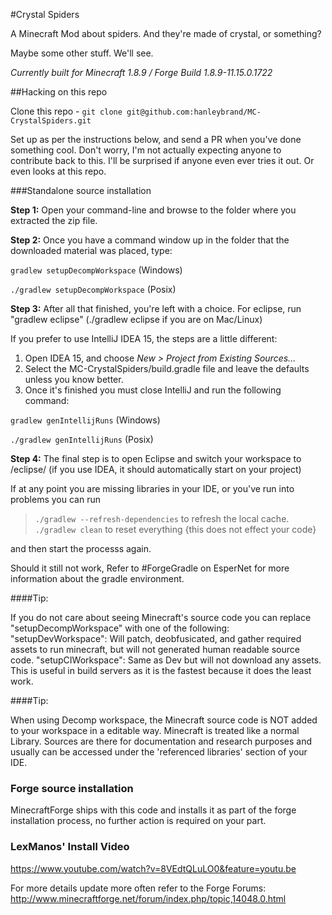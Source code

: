 #Crystal Spiders

A Minecraft Mod about spiders. And they're made of crystal, or something?

Maybe some other stuff. We'll see. 


_Currently built for Minecraft 1.8.9 / Forge Build 1.8.9-11.15.0.1722_


##Hacking on this repo

Clone this repo - `git clone git@github.com:hanleybrand/MC-CrystalSpiders.git`

Set up as per the instructions below, and send a PR when you've done something cool. 
Don't worry, I'm not actually expecting anyone to contribute back to this. 
I'll be surprised if anyone even ever tries it out. Or even looks at this repo.

###Standalone source installation


**Step 1:** Open your command-line and browse to the folder where you extracted the zip file.

**Step 2:** Once you have a command window up in the folder that the downloaded material was placed, type:

`gradlew setupDecompWorkspace` (Windows)

`./gradlew setupDecompWorkspace` (Posix)

**Step 3:** After all that finished, you're left with a choice.
For eclipse, run "gradlew eclipse" (./gradlew eclipse if you are on Mac/Linux)

If you prefer to use IntelliJ IDEA 15, the steps are a little different:

1. Open IDEA 15, and choose _New > Project from Existing Sources..._
2. Select the MC-CrystalSpiders/build.gradle file and leave the defaults unless you know better.
3. Once it's finished you must close IntelliJ and run the following command:


`gradlew genIntellijRuns`  (Windows)

`./gradlew genIntellijRuns` (Posix)


**Step 4:** The final step is to open Eclipse and switch your workspace to /eclipse/ 
(if you use IDEA, it should automatically start on your project)

If at any point you are missing libraries in your IDE, or you've run into problems you can run 

> `./gradlew --refresh-dependencies` to refresh the local cache. 
> `./gradlew clean` to reset everything {this does not effect your code} 

and then start the processs again.

Should it still not work, 
Refer to #ForgeGradle on EsperNet for more information about the gradle environment.


####Tip:

If you do not care about seeing Minecraft's source code you can replace "setupDecompWorkspace" with one of the following:
"setupDevWorkspace": Will patch, deobfusicated, and gather required assets to run minecraft, but will not generated human readable source code.
"setupCIWorkspace": Same as Dev but will not download any assets. This is useful in build servers as it is the fastest because it does the least work.

####Tip:

When using Decomp workspace, the Minecraft source code is NOT added to your workspace in a editable way. 
Minecraft is treated like a normal Library. 
Sources are there for documentation and research purposes and usually can be accessed under the 'referenced libraries' section of your IDE.

### Forge source installation

MinecraftForge ships with this code and installs it as part of the forge
installation process, no further action is required on your part.

### LexManos' Install Video

https://www.youtube.com/watch?v=8VEdtQLuLO0&feature=youtu.be

For more details update more often refer to the Forge Forums:
http://www.minecraftforge.net/forum/index.php/topic,14048.0.html
